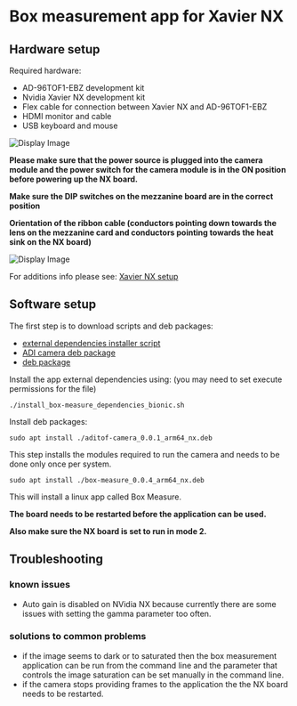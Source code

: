# Box measurement app for Xavier NX

## Hardware setup
Required hardware:
 - AD-96TOF1-EBZ development kit
 - Nvidia Xavier NX development kit
 - Flex cable for connection between Xavier NX and AD-96TOF1-EBZ
 - HDMI monitor and cable
 - USB keyboard and mouse
 
 ![Display Image](https://github.com/robotics-ai/tof_process_public/blob/main/box_measure/Doc/Images/xavier-nx-ad96tof1.jpg)

**Please make sure that the power source is plugged into the camera module and the power switch for the camera module is in the ON position before powering up the NX board.**

**Make sure the DIP switches on the mezzanine board are in the correct position**

**Orientation of the ribbon cable (conductors pointing down towards the lens on the mezzanine card and conductors pointing towards the heat sink on the NX board)**

 ![Display Image](https://github.com/robotics-ai/tof_process_public/blob/main/box_measure/Doc/Images/switches.jpeg)

For additions info please see: 
[Xavier NX setup](https://wiki.analog.com/resources/eval/user-guides/ad-96tof1-ebz/ug_xavier_nx)

## Software setup

The first step is to download scripts and deb packages:
- [external dependencies installer script](https://github.com/robotics-ai/tof_process_public/blob/main/box_measure/Xavier-NX/install_box-measure_dependencies_bionic.sh)
- [ADI camera deb package](https://github.com/robotics-ai/tof_process_public/blob/main/box_measure/Xavier-NX/aditof-camera_0.0.1_arm64_nx.deb)
- [deb package](https://github.com/robotics-ai/tof_process_public/blob/main/box_measure/Xavier-NX/box-measure_0.0.4_arm64_nx.deb)

Install the app external dependencies using: (you may need to set execute permissions for the file)
```
./install_box-measure_dependencies_bionic.sh
```

Install deb packages:
```
sudo apt install ./aditof-camera_0.0.1_arm64_nx.deb
```
This step installs the modules required to run the camera and needs to be done only once per system.

```
sudo apt install ./box-measure_0.0.4_arm64_nx.deb
```
This will install a linux app called Box Measure.

**The board needs to be restarted before the application can be used.**

**Also make sure the NX board is set to run in mode 2.**
 
## Troubleshooting
### known issues
   - Auto gain is disabled on NVidia NX because currently there are some issues with setting the gamma parameter too often.
### solutions to common problems
   - if the image seems to dark or to saturated then the box measurement application can be run from the command line and the parameter that controls the image saturation can be set manually in the command line.
   - if the camera stops providing frames to the application the the NX board needs to be restarted.

